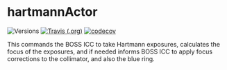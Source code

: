 # hartmannActor

![Versions](https://img.shields.io/badge/python-3.7%20|%203.8-blue)
[![Travis (.org)](https://img.shields.io/travis/sdss/hartmannActor)](https://travis-ci.org/sdss/hartmannActor)
[![codecov](https://codecov.io/gh/sdss/hartmannActor/branch/py3/graph/badge.svg)](https://codecov.io/gh/sdss/hartmannActor)

This commands the BOSS ICC to take Hartmann exposures, calculates the focus of the exposures, and if needed informs BOSS ICC to apply focus corrections to the collimator, and also the blue ring.
